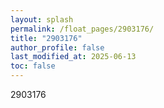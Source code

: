 ```yaml
---
layout: splash
permalink: /float_pages/2903176/
title: "2903176"
author_profile: false
last_modified_at: 2025-06-13
toc: false
---
```

 
2903176
